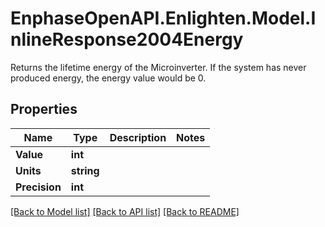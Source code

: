 # EnphaseOpenAPI.Enlighten.Model.InlineResponse2004Energy
Returns the lifetime energy of the Microinverter. If the system has never produced energy, the energy value would be 0.

## Properties

Name | Type | Description | Notes
------------ | ------------- | ------------- | -------------
**Value** | **int** |  | 
**Units** | **string** |  | 
**Precision** | **int** |  | 

[[Back to Model list]](../README.md#documentation-for-models) [[Back to API list]](../README.md#documentation-for-api-endpoints) [[Back to README]](../README.md)

